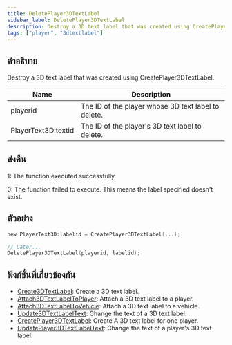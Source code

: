 ```yaml
---
title: DeletePlayer3DTextLabel
sidebar_label: DeletePlayer3DTextLabel
description: Destroy a 3D text label that was created using CreatePlayer3DTextLabel.
tags: ["player", "3dtextlabel"]
---
```


## คำอธิบาย

Destroy a 3D text label that was created using CreatePlayer3DTextLabel.

| Name            | Description                                         |
| --------------- | --------------------------------------------------- |
| playerid        | The ID of the player whose 3D text label to delete. |
| PlayerText3D:textid | The ID of the player's 3D text label to delete.     |

## ส่งคืน

1: The function executed successfully.

0: The function failed to execute. This means the label specified doesn't exist.

## ตัวอย่าง

```c
new PlayerText3D:labelid = CreatePlayer3DTextLabel(...);

// Later...
DeletePlayer3DTextLabel(playerid, labelid);
```

## ฟังก์ชั่นที่เกี่ยวข้องกัน

- [Create3DTextLabel](../../scripting/functions/Create3DTextLabel.md): Create a 3D text label.
- [Attach3DTextLabelToPlayer](../../scripting/functions/Attach3DTextLabelToPlayer.md): Attach a 3D text label to a player.
- [Attach3DTextLabelToVehicle](../../scripting/functions/Attach3DTextLabelToVehicle.md): Attach a 3D text label to a vehicle.
- [Update3DTextLabelText](../../scripting/functions/Update3DTextLabelText.md): Change the text of a 3D text label.
- [CreatePlayer3DTextLabel](../../scripting/functions/CreatePlayer3DTextLabel.md): Create A 3D text label for one player.
- [UpdatePlayer3DTextLabelText](../../scripting/functions/UpdatePlayer3DTextLabelText.md): Change the text of a player's 3D text label.
